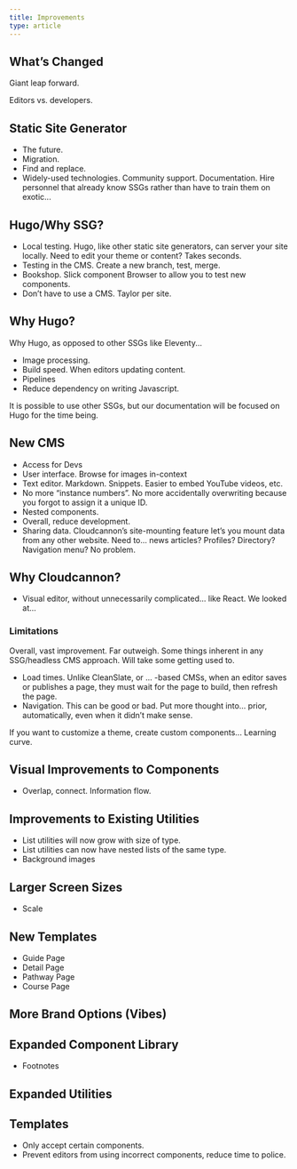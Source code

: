 ```yaml
---
title: Improvements
type: article
---
```


## What’s Changed

Giant leap forward.

Editors vs. developers.

## Static Site Generator

- The future.
- Migration.
- Find and replace.
- Widely-used technologies. Community support. Documentation. Hire personnel that already know SSGs rather than have to train them on exotic...

## Hugo/Why SSG?

- Local testing. Hugo, like other static site generators, can server your site locally. Need to edit your theme or content? Takes seconds.
- Testing in the CMS. Create a new branch, test, merge.
- Bookshop. Slick component Browser to allow you to test new components.
- Don’t have to use a CMS. Taylor per site.

## Why Hugo?

Why Hugo, as opposed to other SSGs like Eleventy...

- Image processing.
- Build speed. When editors updating content.
- Pipelines
- Reduce dependency on writing Javascript.

It is possible to use other SSGs, but our documentation will be focused on Hugo for the time being.

## New CMS

- Access for Devs
- User interface. Browse for images in-context
- Text editor. Markdown. Snippets. Easier to embed YouTube videos, etc.
- No more “instance numbers”. No more accidentally overwriting because you forgot to assign it a unique ID.
- Nested components.
- Overall, reduce development.
- Sharing data. Cloudcannon’s site-mounting feature let’s you mount data from any other website. Need to... news articles? Profiles? Directory? Navigation menu? No problem.

## Why Cloudcannon?

- Visual editor, without unnecessarily complicated... like React. We looked at...

### Limitations

Overall, vast improvement. Far outweigh. Some things inherent in any SSG/headless CMS approach. Will take some getting used to.

- Load times. Unlike CleanSlate, or ... -based CMSs, when an editor saves or publishes a page, they must wait for the page to build, then refresh the page.
- Navigation. This can be good or bad. Put more thought into... prior, automatically, even when it didn’t make sense.

If you want to customize a theme, create custom components... Learning curve.

## Visual Improvements to Components

- Overlap, connect. Information flow.

## Improvements to Existing Utilities

- List utilities will now grow with size of type.
- List utilities can now have nested lists of the same type.
- Background images

## Larger Screen Sizes

- Scale

## New Templates

- Guide Page
- Detail Page
- Pathway Page
- Course Page

## More Brand Options (Vibes)

## Expanded Component Library

- Footnotes

## Expanded Utilities

## Templates

- Only accept certain components.
- Prevent editors from using incorrect components, reduce time to police.

